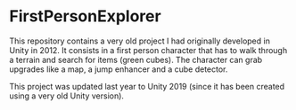 # FirstPersonExplorer

This repository contains a very old project I had originally developed in Unity in 2012. It consists in a first person character that has to walk through a terrain and search for items (green cubes). The character can grab upgrades like a map, a jump enhancer and a cube detector.

This project was updated last year to Unity 2019 (since it has been created using a very old Unity version).

